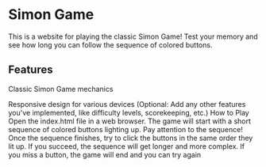 # Simon Game
This is a website for playing the classic Simon Game! Test your memory and see how long you can follow the sequence of colored buttons.

## Features
Classic Simon Game mechanics

Responsive design for various devices
(Optional: Add any other features you've implemented, like difficulty levels, scorekeeping, etc.)
How to Play
Open the index.html file in a web browser.
The game will start with a short sequence of colored buttons lighting up.
Pay attention to the sequence!
Once the sequence finishes, try to click the buttons in the same order they lit up.
If you succeed, the sequence will get longer and more complex.
If you miss a button, the game will end and you can try again
